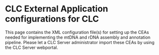 <h1>CLC External Application configurations for CLC</h1>

This page contains the XML configuration file(s) for setting up the CEAs needed for implementing the mtDNA and rDNA assembly and annotation pipeline. 
Please let a CLC Server administrator import these CEAs by using the CLC Server webportal. 

